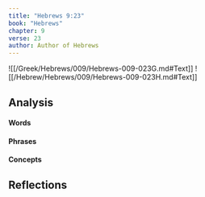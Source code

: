 ```yaml
---
title: "Hebrews 9:23"
book: "Hebrews"
chapter: 9
verse: 23
author: Author of Hebrews
---
```

![[/Greek/Hebrews/009/Hebrews-009-023G.md#Text]]
![[/Hebrew/Hebrews/009/Hebrews-009-023H.md#Text]]

## Analysis

#### Words

#### Phrases

#### Concepts

## Reflections
